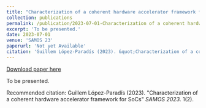 ```yaml
---
title: "Characterization of a coherent hardware accelerator framework for SoCs"
collection: publications
permalink: /publication/2023-07-01-Characterization of a coherent hardware accelerator framework for SoCs
excerpt: 'To be presented.'
date: 2023-07-01
venue: 'SAMOS 23'
paperurl: 'Not yet Available'
citation: 'Guillem López-Paradís (2023). &quot;Characterization of a coherent hardware accelerator framework for SoCs&quot; <i>SAMOS 2023</i>. 1(2).'
---
```


<a href='Not yet Available'>Download paper here</a>

To be presented.

Recommended citation: Guillem López-Paradís (2023). "Characterization of a coherent hardware accelerator framework for SoCs" <i>SAMOS 2023</i>. 1(2).